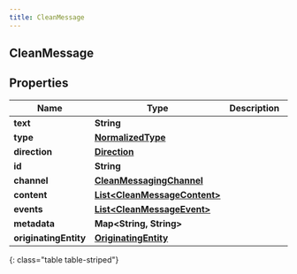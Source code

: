 ```yaml
---
title: CleanMessage
---
```

## CleanMessage


## Properties

| Name | Type | Description | Notes |
| ------------ | ------------- | ------------- | ------------- |
| **text** | <!----><!---->**String**<!----> |  |  [optional] |
| **type** | <!----><!---->[**NormalizedType**](NormalizedType.html)<!----> |  |  |
| **direction** | <!----><!---->[**Direction**](Direction.html)<!----> |  |  [optional] |
| **id** | <!----><!---->**String**<!----> |  |  [optional] |
| **channel** | <!----><!---->[**CleanMessagingChannel**](CleanMessagingChannel.html)<!----> |  |  [optional] |
| **content** | <!----><!---->[**List&lt;CleanMessageContent&gt;**](CleanMessageContent.html)<!----> |  |  [optional] |
| **events** | <!----><!---->[**List&lt;CleanMessageEvent&gt;**](CleanMessageEvent.html)<!----> |  |  [optional] |
| **metadata** | <!----><!---->**Map&lt;String, String&gt;**<!----> |  |  [optional] |
| **originatingEntity** | <!----><!---->[**OriginatingEntity**](OriginatingEntity.html)<!----> |  |  [optional] |
{: class="table table-striped"}



